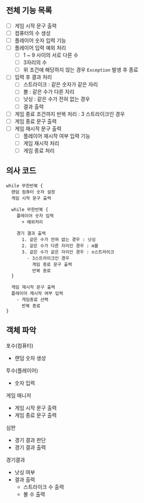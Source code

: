 ## 전체 기능 목록
- [ ] 게임 시작 문구 출력
- [ ] 컴퓨터의 수 생성
- [ ] 플레이어 숫자 입력 기능
- [ ] 플레이어 입력 예외 처리
  - [ ] 1 ~ 9 사이의 서로 다른 수
  - [ ] 3자리의 수
  - [ ] 위 조건에 해당하지 않는 경우 `Exception` 발생 후 종료
- [ ] 입력 후 결과 처리
  - [ ] 스트라이크 : 같은 숫자가 같은 자리
  - [ ] 볼 : 같은 수가 다른 자리
  - [ ] 낫싱 : 같은 수가 전혀 없는 경우
  - [ ] 결과 출력
- [ ] 게임 종료 조건까지 반복 처리 : 3 스트라이크인 경우 
- [ ] 게임 종료 문구 출력
- [ ] 게임 재시작 문구 출력
  - [ ] 플레이어 재시작 여부 입력 기능 
  - [ ] 게임 재시작 처리
  - [ ] 게임 종료 처리

## 의사 코드
```Plain Text
while 무한반복 {
  랜덤 컴퓨터 숫자 설정
  게임 시작 문구 출력
  
  while 무한반복 { 
    플레이어 숫자 입력
      + 예외처리
    
    경기 결과 출력
      1. 같은 수가 전혀 없는 경우 : 낫싱
      2. 같은 수가 다른 자리인 경우 : m볼
      3. 같은 수가 같은 자리인 경우 : n스트라이크
        - 3스트라이크인 경우
          게임 종료 문구 출력
          반복 종료
  }
  
  게임 재시작 문구 출력
  플레이어 재시작 여부 입력
    - 게임종료 선택
      반복 종료
}
```

## 객체 파악
포수(컴퓨터)
- 랜덤 숫자 생성

투수(플레이어)
- 숫자 입력

게임 매니저
- 게임 시작 문구 출력
- 게임 종료 문구 출력

심판
- 경기 결과 판단
- 경기 결과 출력

경기결과
- 낫싱 여부
- 결과 출력
  - 스트라이크 수 출력
  - 볼 수 출력